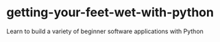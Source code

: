# getting-your-feet-wet-with-python
Learn to build a variety of beginner software applications with Python
